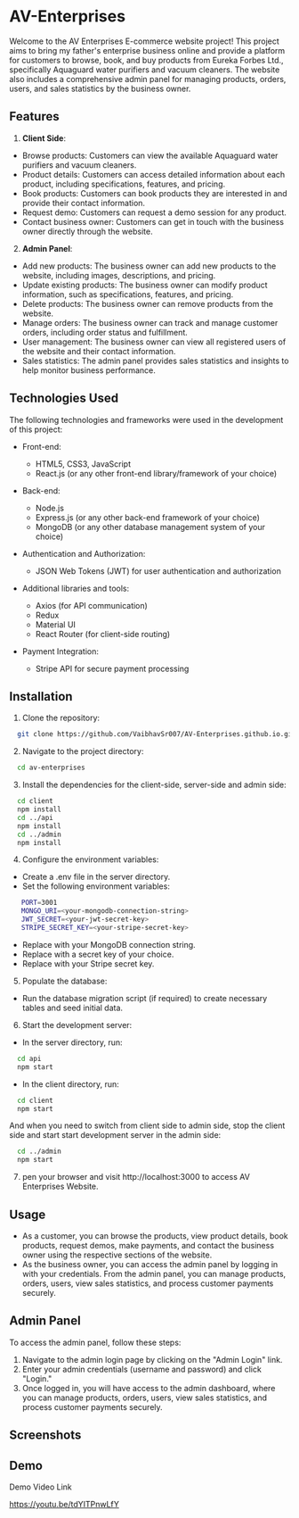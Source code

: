 
# AV-Enterprises

Welcome to the AV Enterprises E-commerce website project! This project aims to bring my father's enterprise business online and provide a platform for customers to browse, book, and buy products from Eureka Forbes Ltd., specifically Aquaguard water purifiers and vacuum cleaners. The website also includes a comprehensive admin panel for managing products, orders, users, and sales statistics by the business owner.


## Features

1. **Client Side**:
- Browse products: Customers can view the available Aquaguard water purifiers and vacuum cleaners.
- Product details: Customers can access detailed information about each product, including specifications, features, and pricing.
- Book products: Customers can book products they are interested in and provide their contact information.
- Request demo: Customers can request a demo session for any product.
- Contact business owner: Customers can get in touch with the business owner directly through the website.

2. **Admin Panel**:
- Add new products: The business owner can add new products to the website, including images, descriptions, and pricing.
- Update existing products: The business owner can modify product information, such as specifications, features, and pricing.
- Delete products: The business owner can remove products from the website.
- Manage orders: The business owner can track and manage customer orders, including order status and fulfillment.
- User management: The business owner can view all registered users of the website and their contact information.
- Sales statistics: The admin panel provides sales statistics and insights to help monitor business performance.


## Technologies Used

The following technologies and frameworks were used in the development of this project:

- Front-end:
    - HTML5, CSS3, JavaScript
    - React.js (or any other front-end library/framework of your choice)

- Back-end:
    - Node.js
    - Express.js (or any other back-end framework of your choice)
    - MongoDB (or any other database management system of your choice)

- Authentication and Authorization:
    - JSON Web Tokens (JWT) for user authentication and authorization

- Additional libraries and tools:
    - Axios (for API communication)
    - Redux
    - Material UI
    - React Router (for client-side routing)

- Payment Integration:
    - Stripe API for secure payment processing
## Installation

1. Clone the repository:

```bash
  git clone https://github.com/VaibhavSr007/AV-Enterprises.github.io.git
```

  
2. Navigate to the project directory:

```bash
  cd av-enterprises
```


3. Install the dependencies for the client-side, server-side and admin side:
```bash
  cd client
  npm install
  cd ../api
  npm install
  cd ../admin
  npm install
```


 4. Configure the environment variables:
- Create a .env file in the server directory.
- Set the following environment variables:

 ```bash
    PORT=3001
    MONGO_URI=<your-mongodb-connection-string>
    JWT_SECRET=<your-jwt-secret-key>
    STRIPE_SECRET_KEY=<your-stripe-secret-key>
 ```

- Replace <your-mongodb-connection-string> with your MongoDB connection string.
- Replace <your-jwt-secret-key> with a secret key of your choice. 
- Replace <your-stripe-secret-key> with your Stripe secret key.


5. Populate the database:
- Run the database migration script (if required) to create necessary tables and seed initial data.


6. Start the development server:
- In the server directory, run:
```bash
  cd api
  npm start
```
- In the client directory, run:
```bash
  cd client
  npm start
```
And when you need to switch from client side to admin side, stop the client side and start start development server in the admin side:
```bash
  cd ../admin
  npm start
```

7. pen your browser and visit http://localhost:3000 to access AV Enterprises Website.
## Usage

- As a customer, you can browse the products, view product details, book products, request demos, make payments, and contact the business owner using the respective sections of the website.
- As the business owner, you can access the admin panel by logging in with your credentials. From the admin panel, you can manage products, orders, users, view sales statistics, and process customer payments securely.

## Admin Panel

To access the admin panel, follow these steps:

1. Navigate to the admin login page by clicking on the "Admin Login" link.
2. Enter your admin credentials (username and password) and click "Login."
3. Once logged in, you will have access to the admin dashboard, where you can manage products, orders, users, view sales statistics, and process customer payments securely.
  
  
## Screenshots




## Demo

Demo Video Link

https://youtu.be/tdYITPnwLfY

